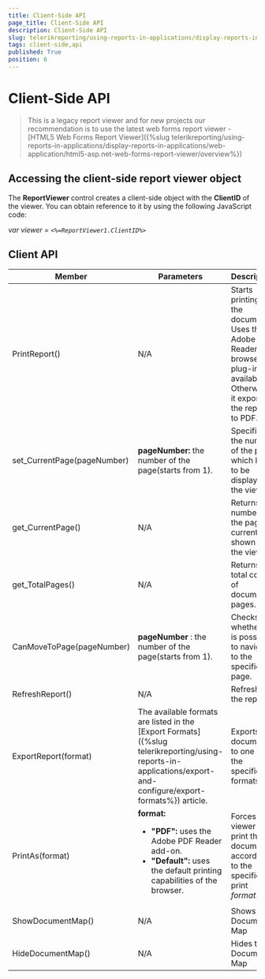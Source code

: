 ```yaml
---
title: Client-Side API
page_title: Client-Side API 
description: Client-Side API
slug: telerikreporting/using-reports-in-applications/display-reports-in-applications/web-application/asp.net-web-forms-report-viewer/client-side-api
tags: client-side,api
published: True
position: 6
---
```

<style>
table th:first-of-type {
    width: 15%;
}
table th:nth-of-type(2) {
    width: 35%;
}
table th:nth-of-type(3) {
    width: 50%;
}
</style>
# Client-Side API

> This is a legacy report viewer and for new projects our recommendation is to use the latest web forms report viewer - [HTML5 Web Forms Report Viewer]({%slug telerikreporting/using-reports-in-applications/display-reports-in-applications/web-application/html5-asp.net-web-forms-report-viewer/overview%})

## Accessing the client-side report viewer object

The __ReportViewer__ control creates a client-side object with the __ClientID__ of the viewer. You can obtain reference to it by using the following JavaScript code:

*var viewer = `<%=ReportViewer1.ClientID%>`* 

## Client API

|  __Member__ |  __Parameters__ |  __Description__ |
| ------ | ------ | ------ |
|PrintReport()|N/A|Starts printing of the document. Uses the Adobe PDF Reader browser plug-in if available. Otherwise it exports the report to PDF.|
|set_CurrentPage(pageNumber)| __pageNumber:__ the number of the page(starts from 1).|Specifies the number of the page which has to be displayed in the viewer.|
|get_CurrentPage()|N/A|Returns the number of the page currently shown in the viewer.|
|get_TotalPages()|N/A|Returns the total count of document pages.|
|CanMoveToPage(pageNumber)| __pageNumber__ : the number of the page(starts from 1).|Checks whether it is possible to navigate to the specified page.|
|RefreshReport()|N/A|Refreshes the report.|
|ExportReport(format)|The available formats are listed in the [Export Formats]({%slug telerikreporting/using-reports-in-applications/export-and-configure/export-formats%}) article.|Exports the document to one of the specified formats.|
|PrintAs(format)| __format:__<ul><li>__"PDF":__ uses the Adobe PDF Reader add-on.</li><li>__"Default":__ uses the default printing capabilities of the browser.</li></ul>|Forces the viewer to print the document according to the specified print *format*.|
|ShowDocumentMap()|N/A|Shows the Document Map|
|HideDocumentMap()|N/A|Hides the Document Map|
